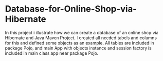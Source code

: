 # Database-for-Online-Shop-via-Hibernate
In this project i illustrate how we can create a database of an online shop via Hibernate and Java Maven Project. I created all needed tabels and columns for this
and defined some objects as an example. All tables are included in package Pojo, and main App with objects instance and session factory is included in main class app near package Pojo.
